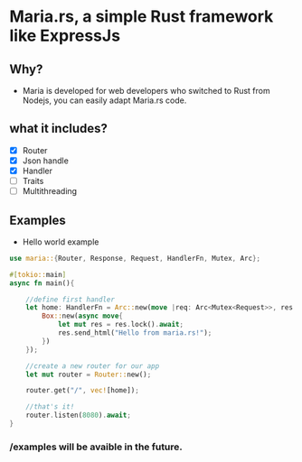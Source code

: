 # Maria.rs, a simple Rust framework like ExpressJs

## Why?

- Maria is developed for web developers who switched to Rust from Nodejs, you can easily adapt Maria.rs code.

## what it includes?

- [x] Router
- [x] Json handle
- [x] Handler
- [ ] Traits
- [ ] Multithreading

## Examples

- Hello world example

```rust
use maria::{Router, Response, Request, HandlerFn, Mutex, Arc};

#[tokio::main]
async fn main(){

    //define first handler
    let home: HandlerFn = Arc::new(move |req: Arc<Mutex<Request>>, res: Arc<Mutex<Response>>|{
        Box::new(async move{
            let mut res = res.lock().await;
            res.send_html("Hello from maria.rs!");
        })
    });

    //create a new router for our app
    let mut router = Router::new();

    router.get("/", vec![home]);

    //that's it!
    router.listen(8080).await;
}
```

### /examples will be avaible in the future.
